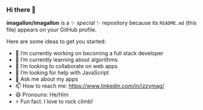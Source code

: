 ### Hi there 👋


**imagallon/imagallon** is a ✨ _special_ ✨ repository because its `README.md` (this file) appears on your GitHub profile.

Here are some ideas to get you started:

- 🔭 I’m currently working on becoming a full stack developer
- 🌱 I’m currently learning about algorithms
- 👯 I’m looking to collaborate on web apps
- 🤔 I’m looking for help with JavaScript
- 💬 Ask me about my apps
- 📫 How to reach me: https://www.linkedin.com/in/izzymag/
- 😄 Pronouns: He/Him
- ⚡ Fun fact: I love to rock climb!
